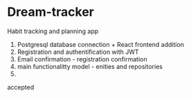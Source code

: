 # Dream-tracker
Habit tracking and planning app

1. Postgresql database connection + React frontend addition
2. Registration and authentification with JWT
3. Email confirmation - registration confirmation
4. main functionalitty model - enities and repositories
5. 
accepted
